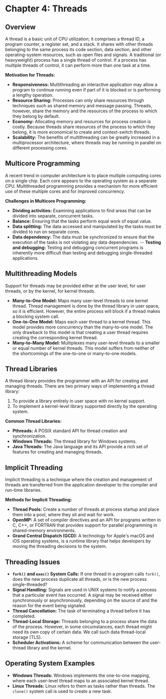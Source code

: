 # Chapter 4: Threads

## Overview

A thread is a basic unit of CPU utilization; it comprises a thread ID, a program counter, a register set, and a stack. It shares with other threads belonging to the same process its code section, data section, and other operating-system resources, such as open files and signals. A traditional (or heavyweight) process has a single thread of control. If a process has multiple threads of control, it can perform more than one task at a time.

**Motivation for Threads:**
-   **Responsiveness:** Multithreading an interactive application may allow a program to continue running even if part of it is blocked or is performing a lengthy operation.
-   **Resource Sharing:** Processes can only share resources through techniques such as shared memory and message passing. Threads, however, share the memory and the resources of the process to which they belong by default.
-   **Economy:** Allocating memory and resources for process creation is costly. Because threads share resources of the process to which they belong, it is more economical to create and context-switch threads.
-   **Scalability:** The benefits of multithreading can be greatly increased in a multiprocessor architecture, where threads may be running in parallel on different processing cores.

## Multicore Programming

A recent trend in computer architecture is to place multiple computing cores on a single chip. Each core appears to the operating system as a separate CPU. Multithreaded programming provides a mechanism for more efficient use of these multiple cores and for improved concurrency.

**Challenges in Multicore Programming:**
-   **Dividing activities:** Examining applications to find areas that can be divided into separate, concurrent tasks.
-   **Balance:** Ensuring that the tasks perform equal work of equal value.
-   **Data splitting:** The data accessed and manipulated by the tasks must be divided to run on separate cores.
-   **Data dependency:** The data must be synchronized to ensure that the execution of the tasks is not violating any data dependencies.
--   **Testing and debugging:** Testing and debugging concurrent programs is inherently more difficult than testing and debugging single-threaded applications.

## Multithreading Models

Support for threads may be provided either at the user level, for user threads, or by the kernel, for kernel threads.

-   **Many-to-One Model:** Maps many user-level threads to one kernel thread. Thread management is done by the thread library in user space, so it is efficient. However, the entire process will block if a thread makes a blocking system call.
-   **One-to-One Model:** Maps each user thread to a kernel thread. This model provides more concurrency than the many-to-one model. The only drawback to this model is that creating a user thread requires creating the corresponding kernel thread.
-   **Many-to-Many Model:** Multiplexes many user-level threads to a smaller or equal number of kernel threads. This model suffers from neither of the shortcomings of the one-to-one or many-to-one models.

## Thread Libraries

A thread library provides the programmer with an API for creating and managing threads. There are two primary ways of implementing a thread library:
1.  To provide a library entirely in user space with no kernel support.
2.  To implement a kernel-level library supported directly by the operating system.

**Common Thread Libraries:**
-   **Pthreads:** A POSIX standard API for thread creation and synchronization.
-   **Windows Threads:** The thread library for Windows systems.
-   **Java Threads:** The Java language and its API provide a rich set of features for creating and managing threads.

## Implicit Threading

Implicit threading is a technique where the creation and management of threads are transferred from the application developer to the compiler and run-time libraries.

**Methods for Implicit Threading:**
-   **Thread Pools:** Create a number of threads at process startup and place them into a pool, where they sit and wait for work.
-   **OpenMP:** A set of compiler directives and an API for programs written in C, C++, or FORTRAN that provides support for parallel programming in shared-memory environments.
-   **Grand Central Dispatch (GCD):** A technology for Apple's macOS and iOS operating systems, is a runtime library that helps developers by moving the threading decisions to the system.

## Threading Issues

-   **`fork()` and `exec()` System Calls:** If one thread in a program calls `fork()`, does the new process duplicate all threads, or is the new process single-threaded?
-   **Signal Handling:** Signals are used in UNIX systems to notify a process that a particular event has occurred. A signal may be received either synchronously or asynchronously, depending on the source of and the reason for the event being signaled.
-   **Thread Cancellation:** The task of terminating a thread before it has completed.
-   **Thread-Local Storage:** Threads belonging to a process share the data of the process. However, in some circumstances, each thread might need its own copy of certain data. We call such data thread-local storage (TLS).
-   **Scheduler Activations:** A scheme for communication between the user-thread library and the kernel.

## Operating System Examples

-   **Windows Threads:** Windows implements the one-to-one mapping, where each user-level thread maps to an associated kernel thread.
-   **Linux Threads:** Linux refers to them as tasks rather than threads. The `clone()` system call is used to create a new task.